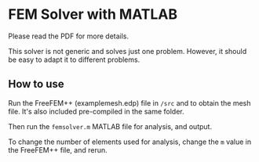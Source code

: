 # FEM Solver with MATLAB

Please read the PDF for more details.

This solver is not generic and solves just one problem. However, it should be easy to adapt it to different problems.

## How to use

Run the FreeFEM++ (examplemesh.edp) file in `/src` and to obtain the mesh file. It's also included pre-compiled in the same folder.

Then run the `femsolver.m` MATLAB file for analysis, and output.

To change the number of elements used for analysis, change the  `m` value in the FreeFEM++ file, and rerun.
